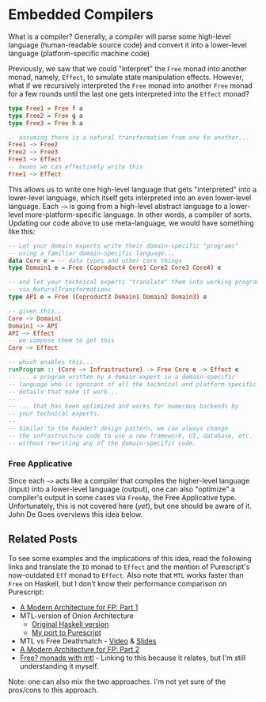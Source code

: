 # Embedded Compilers

What is a compiler? Generally, a compiler will parse some high-level language (human-readable source code) and convert it into a lower-level language (platform-specific machine code)

Previously, we saw that we could "interpret" the `Free` monad into another monad, namely, `Effect`, to simulate state manipulation effects. However, what if we recursively interpreted the `Free` monad into another `Free` monad for a few rounds until the last one gets interpreted into the `Effect` monad?
```purescript
type Free1 = Free f a
type Free2 = Free g a
type Free3 = Free h a

-- assuming there is a natural transformation from one to another...
Free1 ~> Free2
Free2 ~> Free3
Free3 ~> Effect
-- means we can effectively write this
Free1 ~> Effect
```
This allows us to write one high-level language that gets "interpreted" into a lower-level language, which itself gets interpreted into an even lower-level language. Each `~>` is going from a high-level abstract language to a lower-level more-platform-specific language. In other words, a compiler of sorts. Updating our code above to use meta-language, we would have something like this:
```purescript
-- Let your domain experts write their domain-specific "programs"
-- using a familiar domain-specific language...
data Core e = -- data types and other core things
type Domain1 e = Free (Coproduct4 Core1 Core2 Core3 Core4) e

-- and let your technical experts "translate" them into working programs
-- via NaturalTransformations
type API e = Free (Coproduct3 Domain1 Domain2 Domain3) e

-- given this...
Core ~> Domain1
Domain1 ~> API
API ~> Effect
-- we compose them to get this
Core ~> Effect

-- which enables this...
runProgram :: (Core ~> Infrastructure) -> Free Core e -> Effect e
-- ... a program written by a domain-expert in a domain-specific
-- language who is ignorant of all the technical and platform-specific
-- details that make it work...
--
-- ... that has been optimized and works for numerous backends by
-- your technical experts.
--
-- Similar to the ReaderT design pattern, we can always change
-- the infrastructure code to use a new framework, UI, database, etc.
-- without rewriting any of the domain-specific code.
```

### Free Applicative

Since each `~>` acts like a compiler that compiles the higher-level language (input) into a lower-level language (output), one can also "optimize" a compiler's output in some cases via `FreeAp`, the Free Applicative type. Unfortunately, this is not covered here (_yet_), but one should be aware of it. John De Goes overviews this idea below.

## Related Posts

To see some examples and the implications of this idea, read the following links and translate the `IO` monad to `Effect` and the mention of Purescript's now-outdated `Eff` monad to `Effect`. Also note that `MTL` works faster than `Free` on Haskell, but I don't know their performance comparison on Purescript:
- [A Modern Architecture for FP: Part 1](http://degoes.net/articles/modern-fp)
- MTL-version of Onion Architecture
    - [Original Haskell version](https://gist.github.com/ocharles/6b1b9440b3513a5e225e)
    - [My port to Purescript](https://gist.github.com/JordanMartinez/4eb9dd1f5ac4e5220ab3d2cc500c0fce)
- MTL vs Free Deathmatch - [Video](https://www.youtube.com/watch?v=JLevNswzYh8) & [Slides](https://www.slideshare.net/jdegoes/mtl-versus-free)
- [A Modern Architecture for FP: Part 2](http://degoes.net/articles/modern-fp-part-2)
- [Free? monads with mtl](https://gist.github.com/ocharles/252bc296b659aa32e915e02d02537064) - Linking to this because it relates, but I'm still understanding it myself.

Note: one can also mix the two approaches. I'm not yet sure of the pros/cons to this approach.
